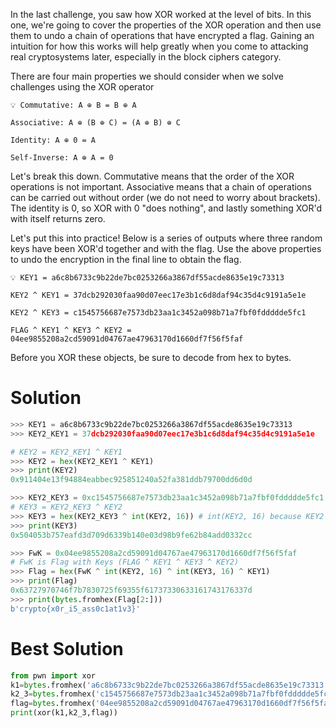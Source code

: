 In the last challenge, you saw how XOR worked at the level of bits. In this one, we're going to cover the properties of the XOR operation and then use them to undo a chain of operations that have encrypted a flag. Gaining an intuition for how this works will help greatly when you come to attacking real cryptosystems later, especially in the block ciphers category.

There are four main properties we should consider when we solve challenges using the XOR operator

```
💡 Commutative: A ⊕ B = B ⊕ A

Associative: A ⊕ (B ⊕ C) = (A ⊕ B) ⊕ C

Identity: A ⊕ 0 = A

Self-Inverse: A ⊕ A = 0

```

Let's break this down. Commutative means that the order of the XOR operations is not important. Associative means that a chain of operations can be carried out without order (we do not need to worry about brackets). The identity is 0, so XOR with 0 "does nothing", and lastly something XOR'd with itself returns zero.

Let's put this into practice! Below is a series of outputs where three random keys have been XOR'd together and with the flag. Use the above properties to undo the encryption in the final line to obtain the flag.

```
💡 KEY1 = a6c8b6733c9b22de7bc0253266a3867df55acde8635e19c73313

KEY2 ^ KEY1 = 37dcb292030faa90d07eec17e3b1c6d8daf94c35d4c9191a5e1e

KEY2 ^ KEY3 = c1545756687e7573db23aa1c3452a098b71a7fbf0fddddde5fc1

FLAG ^ KEY1 ^ KEY3 ^ KEY2 = 04ee9855208a2cd59091d04767ae47963170d1660df7f56f5faf

```

Before you XOR these objects, be sure to decode from hex to bytes.

# Solution

```python
>>> KEY1 = a6c8b6733c9b22de7bc0253266a3867df55acde8635e19c73313
>>> KEY2_KEY1 = 37dcb292030faa90d07eec17e3b1c6d8daf94c35d4c9191a5e1e

# KEY2 = KEY2_KEY1 ^ KEY1
>>> KEY2 = hex(KEY2_KEY1 ^ KEY1)
>>> print(KEY2)
0x911404e13f94884eabbec925851240a52fa381ddb79700dd6d0d

>>> KEY2_KEY3 = 0xc1545756687e7573db23aa1c3452a098b71a7fbf0fddddde5fc1
# KEY3 = KEY2_KEY3 ^ KEY2
>>> KEY3 = hex(KEY2_KEY3 ^ int(KEY2, 16)) # int(KEY2, 16) because KEY2's type is string
>>> print(KEY3)
0x504053b757eafd3d709d6339b140e03d98b9fe62b84add0332cc

>>> FwK = 0x04ee9855208a2cd59091d04767ae47963170d1660df7f56f5faf
# FwK is Flag with Keys (FLAG ^ KEY1 ^ KEY3 ^ KEY2)
>>> Flag = hex(FwK ^ int(KEY2, 16) ^ int(KEY3, 16) ^ KEY1)
>>> print(Flag)
0x63727970746f7b7830725f69355f61737330633161743176337d
>>> print(bytes.fromhex(Flag[2:]))
b'crypto{x0r_i5_ass0c1at1v3}'
```

# Best Solution

```python
from pwn import xor
k1=bytes.fromhex('a6c8b6733c9b22de7bc0253266a3867df55acde8635e19c73313')
k2_3=bytes.fromhex('c1545756687e7573db23aa1c3452a098b71a7fbf0fddddde5fc1')
flag=bytes.fromhex('04ee9855208a2cd59091d04767ae47963170d1660df7f56f5faf')
print(xor(k1,k2_3,flag))
```
